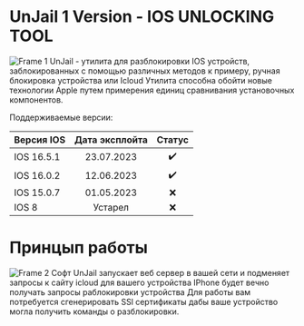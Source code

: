 
# UnJail 1 Version - IOS UNLOCKING TOOL
![Frame 1](https://github.com/GULIAMOVPRO/UnJail/assets/39131120/9d27c7d7-5fe5-49f6-947d-42bd7d33edc3)
UnJail - утилита для разблокировки IOS устройств, заблокированных с помощью различных методов к примеру, ручная блокировка устройства или Icloud
Утилита способна обойти новые технологии Apple путем примерения единиц сравнивания установочных компонентов.


Поддерживаемые версии:

| Версия IOS  | Дата эксплойта  | Статус |
|:------------- |:---------------:| :-------------:|
| IOS 16.5.1     | 23.07.2023  |   ✔️ |
| IOS 16.0.2     | 12.06.2023  |   ✔️ |
| IOS 15.0.7      | 01.05.2023           |❌|
| IOS 8 | Устарел            |         ❌|


# Принцып работы
![Frame 2](https://github.com/GULIAMOVPRO/UnJail/assets/39131120/1f17a476-7782-4047-ac98-5bfd9b9b24f2)
Софт UnJail запускает веб сервер в вашей сети и подменяет запросы к сайту icloud для вашего устройства
IPhone будет вечно получать запросы раблокировки устройства
Для работы вам потребуется сгенерировать SSl сертификаты дабы ваше устройство могла получить команды о разблокировки.
